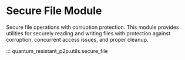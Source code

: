 # Secure File Module

Secure file operations with corruption protection. This module provides utilities for securely reading and writing files with protection against corruption, concurrent access issues, and proper cleanup.

::: quantum_resistant_p2p.utils.secure_file